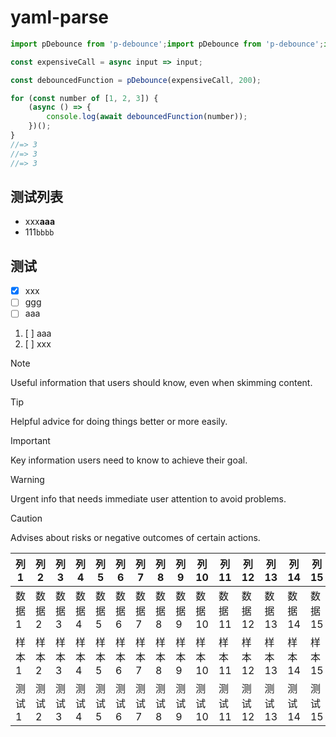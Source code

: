 # yaml-parse

```js
import pDebounce from 'p-debounce';import pDebounce from 'p-debounce';import pDebounce from 'p-debounce';import pDebounce from 'p-debounce';import pDebounce from 'p-debounce';import pDebounce from 'p-debounce';import pDebounce from 'p-debounce';import pDebounce from 'p-debounce';import pDebounce from 'p-debounce';import pDebounce from 'p-debounce';import pDebounce from 'p-debounce';import pDebounce from 'p-debounce';import pDebounce from 'p-debounce';import pDebounce from 'p-debounce';import pDebounce from 'p-debounce';

const expensiveCall = async input => input;

const debouncedFunction = pDebounce(expensiveCall, 200);

for (const number of [1, 2, 3]) {
	(async () => {
		console.log(await debouncedFunction(number));
	})();
}
//=> 3
//=> 3
//=> 3
```

## 测试列表
* xxx**aaa**
* 111`bbbb`

## 测试
- [x] xxx
- [ ] ggg
- [ ] aaa

1. [ ] aaa
2. [ ] xxx


> [!NOTE]
> Useful information that users should know, even when skimming content.

> [!TIP]
> Helpful advice for doing things better or more easily.

> [!IMPORTANT]
> Key information users need to know to achieve their goal.

> [!WARNING]
> Urgent info that needs immediate user attention to avoid problems.

> [!CAUTION]
> Advises about risks or negative outcomes of certain actions.


| 列1 | 列2 | 列3 | 列4 | 列5 | 列6 | 列7 | 列8 | 列9 | 列10 | 列11 | 列12 | 列13 | 列14 | 列15 | 列16 | 列17 | 列18 | 列19 | 列20 |
| ---- | ---- | ---- | ---- | ---- | ---- | ---- | ---- | ---- | ---- | ---- | ---- | ---- | ---- | ---- | ---- | ---- | ---- | ---- | ---- |
| 数据1 | 数据2 | 数据3 | 数据4 | 数据5 | 数据6 | 数据7 | 数据8 | 数据9 | 数据10 | 数据11 | 数据12 | 数据13 | 数据14 | 数据15 | 数据16 | 数据17 | 数据18 | 数据19 | 数据20 |
| 样本1 | 样本2 | 样本3 | 样本4 | 样本5 | 样本6 | 样本7 | 样本8 | 样本9 | 样本10 | 样本11 | 样本12 | 样本13 | 样本14 | 样本15 | 样本16 | 样本17 | 样本18 | 样本19 | 样本20 |
| 测试1 | 测试2 | 测试3 | 测试4 | 测试5 | 测试6 | 测试7 | 测试8 | 测试9 | 测试10 | 测试11 | 测试12 | 测试13 | 测试14 | 测试15 | 测试16 | 测试17 | 测试18 | 测试19 | 测试20 |
